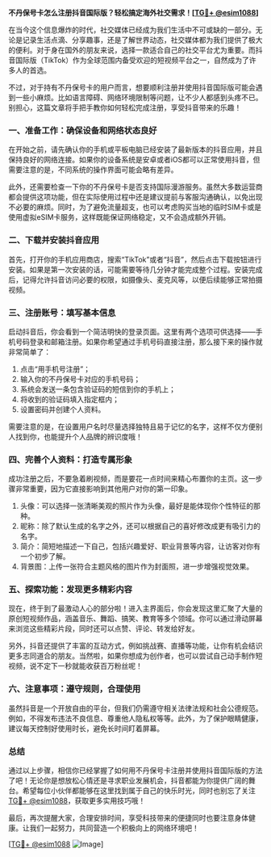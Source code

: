 **不丹保号卡怎么注册抖音国际版？轻松搞定海外社交需求！[[TG💪+ @esim1088](https://t.me/s/esim1088)]**

在当今这个信息爆炸的时代，社交媒体已经成为我们生活中不可或缺的一部分。无论是记录生活点滴、分享趣事，还是了解世界动态，社交媒体都为我们提供了极大的便利。对于身在国外的朋友来说，选择一款适合自己的社交平台尤为重要。而抖音国际版（TikTok）作为全球范围内备受欢迎的短视频平台之一，自然成为了许多人的首选。

不过，对于持有不丹保号卡的用户而言，想要顺利注册并使用抖音国际版可能会遇到一些小麻烦。比如语言障碍、网络环境限制等问题，让不少人都感到头疼不已。别担心，这篇文章将手把手教你如何轻松完成注册，享受抖音带来的乐趣！

### 一、准备工作：确保设备和网络状态良好

在开始之前，请先确认你的手机或平板电脑已经安装了最新版本的抖音应用，并且保持良好的网络连接。如果你的设备系统是安卓或者iOS都可以正常使用抖音，但需要注意的是，不同系统的操作界面可能会略有差异。

此外，还需要检查一下你的不丹保号卡是否支持国际漫游服务。虽然大多数运营商都会提供这项功能，但在实际使用过程中还是建议提前与客服沟通确认，以免出现不必要的麻烦。同时，为了避免流量超支，也可以考虑购买当地的临时SIM卡或是使用虚拟eSIM卡服务，这样既能保证网络稳定，又不会造成额外开销。

### 二、下载并安装抖音应用

首先，打开你的手机应用商店，搜索“TikTok”或者“抖音”，然后点击下载按钮进行安装。如果是第一次安装的话，可能需要等待几分钟才能完成整个过程。安装完成后，记得允许抖音访问必要的权限，如摄像头、麦克风等，以便后续能够正常拍摄视频。

### 三、注册账号：填写基本信息

启动抖音后，你会看到一个简洁明快的登录页面。这里有两个选项可供选择——手机号码登录和邮箱注册。如果你希望通过手机号码直接注册，那么接下来的操作就非常简单了：

1. 点击“用手机号注册”；
2. 输入你的不丹保号卡对应的手机号码；
3. 系统会发送一条包含验证码的短信到你的手机上；
4. 将收到的验证码填入指定框内；
5. 设置密码并创建个人资料。

需要注意的是，在设置用户名时尽量选择独特且易于记忆的名字，这样不仅方便别人找到你，也能提升个人品牌的辨识度哦！

### 四、完善个人资料：打造专属形象

成功注册之后，不要急着刷视频，而是要花一点时间来精心布置你的主页。这一步骤非常重要，因为它直接影响到其他用户对你的第一印象。

1. 头像：可以选择一张清晰美观的照片作为头像，最好是能体现你个性特征的那种。
2. 昵称：除了默认生成的名字之外，还可以根据自己的喜好修改成更有吸引力的名字。
3. 简介：简短地描述一下自己，包括兴趣爱好、职业背景等内容，让访客对你有一个初步了解。
4. 背景图：上传一张符合主题风格的图片作为封面照，进一步增强视觉效果。

### 五、探索功能：发现更多精彩内容

现在，终于到了最激动人心的部分啦！进入主界面后，你会发现这里汇聚了大量的原创短视频作品，涵盖音乐、舞蹈、搞笑、教育等多个领域。你可以通过滑动屏幕来浏览这些精彩片段，同时还可以点赞、评论、转发给好友。

另外，抖音还提供了丰富的互动方式，例如挑战赛、直播等功能，让你有机会结识更多志同道合的朋友。当然啦，如果你想成为创作者，也可以尝试自己动手制作短视频，说不定下一秒就能收获百万粉丝呢！

### 六、注意事项：遵守规则，合理使用

虽然抖音是一个开放自由的平台，但我们仍需遵守相关法律法规和社会公德规范。例如，不得发布违法不良信息、尊重他人隐私权等等。此外，为了保护眼睛健康，建议每天控制好使用时长，避免长时间盯着屏幕。

### 总结

通过以上步骤，相信你已经掌握了如何用不丹保号卡注册并使用抖音国际版的方法了吧！无论你是想放松心情还是寻求职业发展机会，抖音都能为你提供广阔的舞台。希望每位小伙伴都能够在这里找到属于自己的快乐时光，同时也别忘了关注[TG💪+ @esim1088](https://t.me/s/esim1088)，获取更多实用技巧哦！

最后，再次提醒大家，合理安排时间，享受科技带来的便捷同时也要注意身体健康。让我们一起努力，共同营造一个积极向上的网络环境吧！

[[TG💪+ @esim1088](https://t.me/s/esim1088) ![Image](https://i.postimg.cc/4NQfJmqS/Snipaste-2025-05-13-00-14-12.png)]